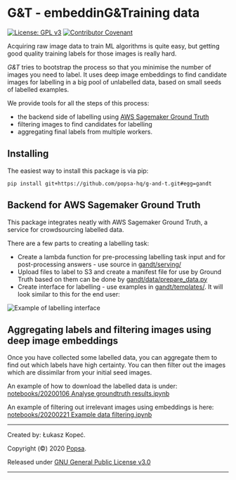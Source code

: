 # G&T - embeddinG&Training data

[![License: GPL v3](https://img.shields.io/badge/License-GPLv3-blue.svg)](https://www.gnu.org/licenses/gpl-3.0)
[![Contributor Covenant](https://img.shields.io/badge/Contributor%20Covenant-v2.0%20adopted-ff69b4.svg)](code_of_conduct.md)

Acquiring raw image data to train ML algorithms is quite easy, but getting good
quality training labels for those images is really hard.

_G&T_ tries to bootstrap the process so that you minimise the number of images
you need to label. It uses deep image embeddings to find candidate images for
labelling in a big pool of unlabelled data, based on small seeds of labelled
examples.

We provide tools for all the steps of this process:
- the backend side of labelling using
[AWS Sagemaker Ground Truth](https://aws.amazon.com/sagemaker/groundtruth/)
- filtering images to find candidates for labelling
- aggregating final labels from multiple workers.

## Installing

The easiest way to install this package is via pip:

```
pip install git+https://github.com/popsa-hq/g-and-t.git#egg=gandt
```

## Backend for AWS Sagemaker Ground Truth

This package integrates neatly with AWS Sagemaker Ground Truth, a service for
crowdsourcing labelled data. 

There are a few parts to creating a labelling task:

- Create a lambda function for pre-processing labelling task input and for
post-processing answers - use source in [gandt/serving/]()
- Upload files to label to S3 and create a manifest file for use by Ground Truth
based on them can be done by [gandt/data/prepare_data.py]()
- Create interface for labelling - use examples in [gandt/templates/](). It will
look similar to this for the end user: 

![Example of labelling interface](docs/labelling-interface.png)

## Aggregating labels and filtering images using deep image embeddings

Once you have collected some labelled data, you can aggregate them to find out
which labels have high certainty. You can then filter out the images which
are dissimilar from your initial seed images.

An example of how to download the labelled data is under:
[notebooks/20200106 Analyse groundtruth results.ipynb]()

An example of filtering out irrelevant images using embeddings is here:
[notebooks/20200221 Example data filtering.ipynb]()

---
Created by: Łukasz Kopeć.

Copyright (©) 2020 [Popsa](https://popsa.com).

Released under
[GNU General Public License v3.0](https://choosealicense.com/licenses/gpl-3.0/)

---
